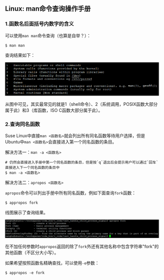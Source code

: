 ## Linux: man命令查询操作手册

### 1.函数名后面括号内数字的含义

可以使用`man man`命令查询（也算是自举？）：

```shell
$ man man
```

查询结果如下：

![](/assets/lin026_001.PNG)

从图中可见，其实最常见的就是1（shell命令）、2（系统调用，POSIX函数大部分属于此）和3（库函数，ISO C函数大部分属于此）。

### 2.查询同名函数

Suse Linux中直接`man <函数名>`就会列出所有同名函数等待用户选择，但是Ubuntu中`man <函数名>`会直接进入第一个同名函数的条目。

解决方法一：`man -a <函数名>`

```
# 仍然会直接进入手册中第一个同名函数的条目，但是按`q`退出后会提示用户可以通过`回车`直接进入下一个同名函数的条目中
$ man -a <函数名>
```

解决方法二：`apropos <函数名>`

`apropos`命令可以列出手册中所有同名函数，例如下面查询`fork`函数：

```shell
$ appropos fork
```

线图展示了查询结果。

![](/assets/lin026_002.PNG)

在不加任何参数时`appropos`返回的除了`fork`外还有其他名称中包含字符串"fork"的其他函数（不区分大小写）。

如果希望按照函数名精确查找，可以使用`-e`参数：

```shell
$ appropos -e fork
```

